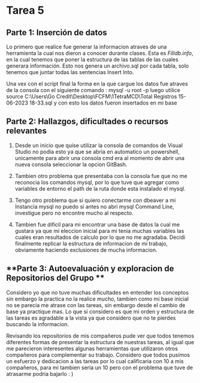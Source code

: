 # **Tarea 5**

## **Parte 1: Inserción de datos**

Lo primero que realice fue generar la informacion atraves de una herramienta la cual nos dieron a conocer durante clases. Esta es *Filldb.info*, en la cual tenemos que poner la estructura de las tablas de las cuales generara información. Esto nos genera un archivo.sql por cada tabla, solo tenemos que juntar todas las sentencias Insert Into.

Una vex con el script final la forma en la que cargue los datos fue atraves de la consola con el siguiente comando : mysql -u root -p 
luego utilice source C:\Users\Go Credit\Desktop\FCFM\1TetraMCD\Total Registros 15-06-2023 18-33.sql y con esto los datos fueron insertados en mi base


## **Parte 2: Hallazgos, dificultades o recursos relevantes**

1. Desde un inicio que quise utilizar la consola de comandos de Visual Studio no podia esto ya que se abria en automatico un powershell, unicamente para abrir una consola cmd era al momento de abrir una nueva consola seleccionar la opcion GitBash.

2. Tambien otro problema que presentaba con la consola fue que no me reconocia los comandos mysql, por lo que tuve que agregar como variables de entorno el path de la ruta donde esta instalado el mysql.

3. Tengo otro problema que si quiero conectarme con dbeaver a mi Instancia mysql no puedo si antes no abri mysql Command Line, investigue pero no encontre mucho al respecto.

4. Tambien fue dificil para mi encontrar una base de datos la cual me gustara ya que mi eleccion inicial para mi tenia muchas variables las cuales eran resultados de calculo por lo que no me agradaba. Decidi finalmente replicar la estructura de informacion de mi trabajo, obviamente haciendo exclusiones de mucha informacion.



## **Parte 3: Autoevaluación y exploracion de Repositorios del Grupo **

Considero yo que no tuve muchas dificultades en entender los conceptos sin embargo la practica no la realice mucho, tambien como mi base inicial no se parecia me atrase con las tareas, sin embargo desde el cambio de base ya practique mas. Lo que si considero es que mi orden y estructura de las tareas es agradable a la vista ya que considero que no te pierdes buscando la informacion.

Revisando los repositorios de mis compañeros pude ver que todos tenemos diferentes formas de presentar la estructura de nuestras tareas, al igual que me parecieron interesentes algunas herramientas que utilizaron otros compañeros para complementar su trabajo. Considero que todos pusimos un esfuerzo y dedicacion a las tareas por lo cual calificaria con 10 a mis compañeros, para mi tambien seria un 10 pero con el problema que tuve de atrasarme podria bajarlo : ) 
